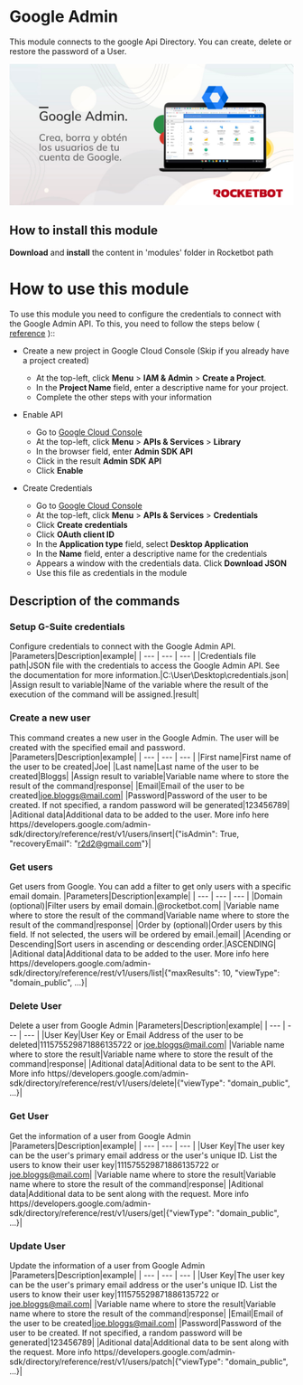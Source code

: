 # Google Admin
  
This module connects to the google Api Directory. You can create, delete or restore the password of a User.
  
![banner](imgs/Banner_GoogleAdmin.jpg)
## How to install this module
  
__Download__ and __install__ the content in 'modules' folder in Rocketbot path  

# How to use this module

To use this module you need to configure the credentials to connect with the Google Admin API. To this, you need to follow the steps below ( [reference](https://developers.google.com/admin-sdk/directory/v1/quickstart/python) )::

- Create a new project in Google Cloud Console (Skip if you already have a project created)
    - At the top-left, click **Menu** > **IAM & Admin** > **Create a Project**.
    - In the **Project Name** field, enter a descriptive name for your project.
    - Complete the other steps with your information

- Enable API
    - Go to [Google Cloud Console](https://console.cloud.google.com/)
    - At the top-left, click **Menu** > **APIs & Services** > **Library**
    - In the browser field, enter **Admin SDK API**
    - Click in the result **Admin SDK API**
    - Click **Enable**

- Create Credentials
    - Go to [Google Cloud Console](https://console.cloud.google.com/)
    - At the top-left, click **Menu** > **APIs & Services** > **Credentials**
    - Click **Create credentials**
    - Click **OAuth client ID**
    - In the **Application type** field, select **Desktop Application**
    - In the **Name** field, enter a descriptive name for the credentials
    - Appears a window with the credentials data. Click **Download JSON**
    - Use this file as credentials in the module


## Description of the commands

### Setup G-Suite credentials
  
Configure credentials to connect with the Google Admin API.
|Parameters|Description|example|
| --- | --- | --- |
|Credentials file path|JSON file with the credentials to access the Google Admin API. See the documentation for more information.|C:\User\Desktop\credentials.json|
|Assign result to variable|Name of the variable where the result of the execution of the command will be assigned.|result|

### Create a new user
  
This command creates a new user in the Google Admin. The user will be created with the specified email and password.
|Parameters|Description|example|
| --- | --- | --- |
|First name|First name of the user to be created|Joe|
|Last name|Last name of the user to be created|Bloggs|
|Assign result to variable|Variable name where to store the result of the command|response|
|Email|Email of the user to be created|joe.bloggs@mail.com|
|Password|Password of the user to be created. If not specified, a random password will be generated|123456789|
|Aditional data|Additional data to be added to the user. More info here https//developers.google.com/admin-sdk/directory/reference/rest/v1/users/insert|{"isAdmin": True, "recoveryEmail": "r2d2@gmail.com"}|

### Get users
  
Get users from Google. You can add a filter to get only users with a specific email domain.
|Parameters|Description|example|
| --- | --- | --- |
|Domain (optional)|Filter users by email domain.|@rocketbot.com|
|Variable name where to store the result of the command|Variable name where to store the result of the command|response|
|Order by (optional)|Order users by this field. If not selected, the users will be ordered by email.|email|
|Acending or Descending|Sort users in ascending or descending order.|ASCENDING|
|Aditional data|Additional data to be added to the user. More info here https//developers.google.com/admin-sdk/directory/reference/rest/v1/users/list|{"maxResults": 10, "viewType": "domain_public", ...}|

### Delete User
  
Delete a user from Google Admin
|Parameters|Description|example|
| --- | --- | --- |
|User Key|User Key or Email Address of the user to be deleted|111575529871886135722 or joe.bloggs@mail.com|
|Variable name where to store the result|Variable name where to store the result of the command|response|
|Aditional data|Aditional data to be sent to the API. More info https//developers.google.com/admin-sdk/directory/reference/rest/v1/users/delete|{"viewType": "domain_public", ...}|

### Get User
  
Get the information of a user from Google Admin
|Parameters|Description|example|
| --- | --- | --- |
|User Key|The user key can be the user's primary email address or the user's unique ID. List the users to know their user key|111575529871886135722 or joe.bloggs@mail.com|
|Variable name where to store the result|Variable name where to store the result of the command|response|
|Aditional data|Additional data to be sent along with the request. More info https//developers.google.com/admin-sdk/directory/reference/rest/v1/users/get|{"viewType": "domain_public", ...}|

### Update User
  
Update the information of a user from Google Admin
|Parameters|Description|example|
| --- | --- | --- |
|User Key|The user key can be the user's primary email address or the user's unique ID. List the users to know their user key|111575529871886135722 or joe.bloggs@mail.com|
|Variable name where to store the result|Variable name where to store the result of the command|response|
|Email|Email of the user to be created|joe.bloggs@mail.com|
|Password|Password of the user to be created. If not specified, a random password will be generated|123456789|
|Aditional data|Additional data to be sent along with the request. More info https//developers.google.com/admin-sdk/directory/reference/rest/v1/users/patch|{"viewType": "domain_public", ...}|
